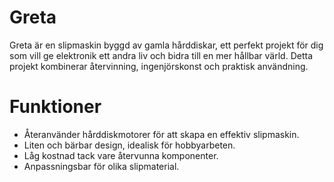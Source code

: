 # Greta
Greta är en slipmaskin byggd av gamla hårddiskar, ett perfekt projekt för dig som vill ge elektronik ett andra liv och bidra till en mer hållbar värld. Detta projekt kombinerar återvinning, ingenjörskonst och praktisk användning.
# Funktioner
* Återanvänder hårddiskmotorer för att skapa en effektiv slipmaskin.
* Liten och bärbar design, idealisk för hobbyarbeten.
* Låg kostnad tack vare återvunna komponenter.
* Anpassningsbar för olika slipmaterial.
